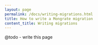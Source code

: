 ```yaml
---
layout: page
permalink: /docs/writing-migrations.html
title: How to write a Mongrate migration
content_title: Writing migrations
---
```


@todo - write this page
